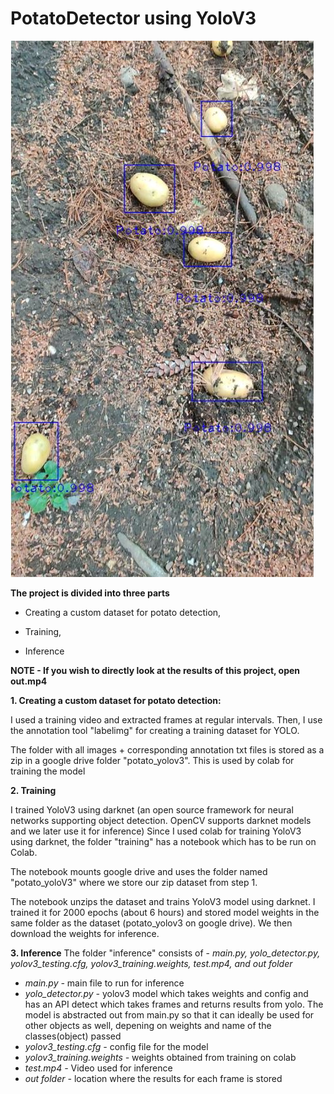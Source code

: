 # PotatoDetector using YoloV3

<img src="https://github.com/thehummingbird/PotatoDetectorYolo/blob/main/images/out.JPG">

**The project is divided into three parts**

* Creating a custom dataset for potato detection, 

* Training,

* Inference

**NOTE - If you wish to directly look at the results of this project, open out.mp4**

**1. Creating a custom dataset for potato detection:**

I used a training video and extracted frames at regular intervals. Then, I use the annotation tool "labelimg" for creating a training dataset for YOLO. 

The folder with all images + corresponding annotation txt files is stored as a zip in a google drive folder "potato_yolov3". This is used by colab for training the model

**2. Training**

I trained YoloV3 using darknet (an open source framework for neural networks supporting object detection. OpenCV supports darknet models and we later use it for inference)
Since I used colab for training YoloV3 using darknet, the folder "training" has a notebook which has to be run on Colab.

The notebook mounts google drive and uses the folder named "potato_yoloV3" where we store our zip dataset from step 1. 

The notebook unzips the dataset and trains YoloV3 model using darknet. I trained it for 2000 epochs (about 6 hours) and stored model weights in the same folder as the dataset (potato_yolov3 on google drive). We then download the weights for inference.

**3. Inference**
The folder "inference" consists of - *main.py, yolo_detector.py, yolov3_testing.cfg, yolov3_training.weights, test.mp4, and out folder*

* *main.py -* main file to run for inference
* *yolo_detector.py -* yolov3 model which takes weights and config and has an API detect which takes frames and returns results from yolo. The model is abstracted out from main.py so that it can ideally be used for other objects as well, depening on weights and name of the classes(object) passed
* *yolov3_testing.cfg -* config file for the model
* *yolov3_training.weights -* weights obtained from training on colab
* *test.mp4 -* Video used for inference
* *out folder -* location where the results for each frame is stored




